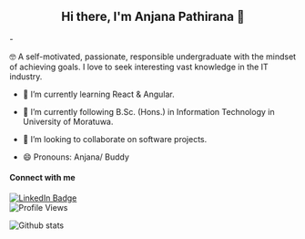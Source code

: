 <div>
<h2 style="text-align:center">Hi there, I'm Anjana Pathirana 👋</h2>

  </div>
- <p>&#129299 A self-motivated, passionate, responsible undergraduate with the mindset of achieving goals. I love to seek interesting vast knowledge in the IT industry. </p> 

- 🔭 I’m currently learning React & Angular.

- 🌱 I’m currently following B.Sc. (Hons.) in Information Technology in University of Moratuwa.

- 👯 I’m looking to collaborate on software projects.
<!-- - 🤔 I’m looking for help with ... -->
<!-- 
- 💬 Ask me about Java. -->

<!-- - 📫 How to reach me: [anjanamadhushan44@gmail.com](anjanamadhushan44@gmail.com) -->

- 😄 Pronouns: Anjana/ Buddy
<!-- - ⚡ Fun fact:  -->

#### Connect with me 
<div id="badges">
  <a href="www.linkedin.com/in/anjana-pathirana">
    <img src="https://img.shields.io/badge/LinkedIn-blue?style=for-the-badge&logo=linkedin&logoColor=white" alt="LinkedIn Badge"/>
  </a>
<!--   <a href="your-youtube-URL">
    <img src="https://img.shields.io/badge/YouTube-red?style=for-the-badge&logo=youtube&logoColor=white" alt="Youtube Badge"/>
  </a> -->
<!--   <a href="your-twitter-URL">
    <img src="https://img.shields.io/badge/Twitter-blue?style=for-the-badge&logo=twitter&logoColor=white" alt="Twitter Badge"/>
  </a> -->
</div>

<img src="https://komarev.com/ghpvc/?username=AnjanaPathirana99&style=flat-square&color=blue" alt="Profile Views"/>


![Github stats](https://github-readme-stats.vercel.app/api?username=AnjanaPathirana99&theme=highcontrast&show_icons=true&count_private=true)
